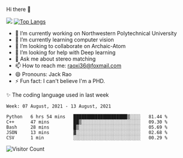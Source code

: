 Hi there 👋

![](https://github-readme-stats.vercel.app/api?username=Raohaocheng)
[![Top Langs](https://github-readme-stats.vercel.app/api/top-langs/?username=Raohaocheng&layout=compact)](https://github.com/anuraghazra/github-readme-stats)

- 🔭 I’m currently working on Northwestern Polytechnical University
- 🌱 I’m currently learning computer vision
- 👯 I’m looking to collaborate on Archaic-Atom
- 🤔 I’m looking for help with Deep learning
- 💬 Ask me about stereo matching
- 📫 How to reach me: raoxi36@foxmail.com
- 😄 Pronouns: Jack Rao
- ⚡ Fun fact: I can't believe I'm a PHD.

✨ The coding language used in last week
<!--START_SECTION:waka-->
```text
Week: 07 August, 2021 - 13 August, 2021

Python   6 hrs 54 mins   ████████████████████▒░░░░   81.44 % 
C++      47 mins         ██▒░░░░░░░░░░░░░░░░░░░░░░   09.30 % 
Bash     28 mins         █▒░░░░░░░░░░░░░░░░░░░░░░░   05.69 % 
JSON     13 mins         ▓░░░░░░░░░░░░░░░░░░░░░░░░   02.68 % 
CSV      1 min           ░░░░░░░░░░░░░░░░░░░░░░░░░   00.29 % 
```
<!--END_SECTION:waka-->

![Visitor Count](https://profile-counter.glitch.me/Raohaocheng/count.svg)
